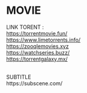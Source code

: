 # MOVIE
LINK TORENT : <br />
https://torrentmovie.fun/<BR />
https://www.limetorrents.info/<BR />
https://zooqlemovies.xyz<BR />
https://watchseries.buzz/<BR />
https://torrentgalaxy.mx/<BR />

<BR />
SUBTITLE<BR />
https://subscene.com/